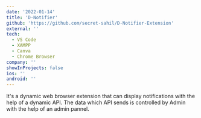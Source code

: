 ```yaml
---
date: '2022-01-14'
title: 'D-Notifier'
github: 'https://github.com/secret-sahil/D-Notifier-Extension'
external: ''
tech:
  - VS Code
  - XAMPP
  - Canva
  - Chrome Browser
company: ''
showInProjects: false
ios: ''
android: ''
---
```


It's a dynamic web browser extension that can display notifications with the help of a dynamic API. The data which API sends is controlled by Admin with the help of an admin pannel.